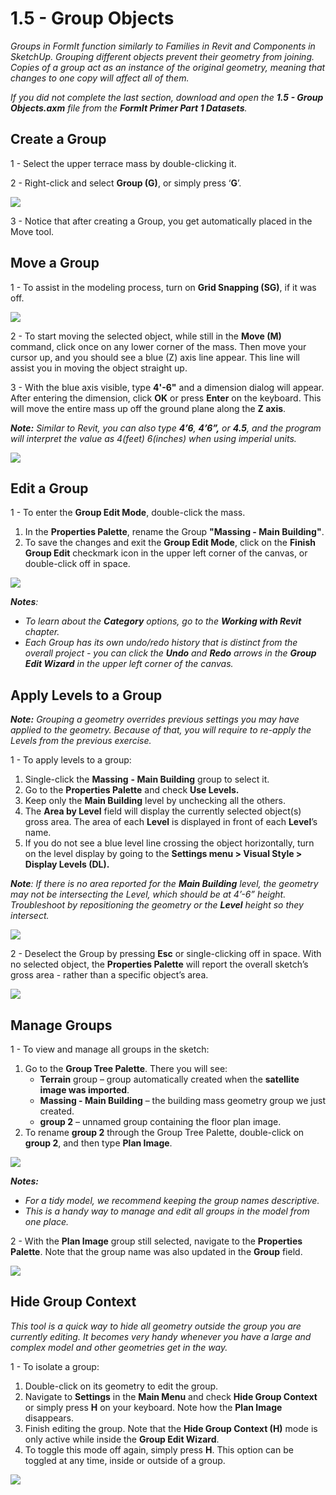 # 1.5 - Group Objects

_Groups in FormIt function similarly to Families in Revit and Components in SketchUp. Grouping different objects prevent their geometry from joining. Copies of a group act as an instance of the original geometry, meaning that changes to one copy will affect all of them._

_If you did not complete the last section, download and open the_ _**1.5 - Group Objects.axm**_ _file from the_ _**FormIt Primer Part 1 Datasets**._

## **Create a Group**

1 - Select the upper terrace mass by double-clicking it.

2 - Right-click and select **Group \(G\)**, or simply press ‘**G**’.

![](../../.gitbook/assets/0%20%281%29.jpeg)

3 - Notice that after creating a Group, you get automatically placed in the Move tool.

## **Move a Group**

1 - To assist in the modeling process, turn on **Grid Snapping \(SG\)**, if it was off.

![](../../.gitbook/assets/1%20%2810%29.png)

2 - To start moving the selected object, while still in the **Move \(M\)** command, click once on any lower corner of the mass. Then move your cursor up, and you should see a blue \(Z\) axis line appear. This line will assist you in moving the object straight up.

3 - With the blue axis visible, type **4'-6"** and a dimension dialog will appear. After entering the dimension, click **OK** or press **Enter** on the keyboard. This will move the entire mass up off the ground plane along the **Z axis**.

_**Note:**_ _Similar to Revit, you can also type_ _**4’6**,_ _**4’6”,**_ _or_ _**4.5**, and the program will interpret the value as 4\(feet\) 6\(inches\) when using imperial units._

![](../../.gitbook/assets/2%20%282%29.png)

## **Edit a Group**

1 - To enter the **Group Edit Mode**, double-click the mass.

1. In the **Properties Palette**, rename the Group **"Massing - Main Building"**.
2. To save the changes and exit the **Group Edit Mode**, click on the **Finish Group Edit** checkmark icon in the upper left corner of the canvas, or double-click off in space.

![](../../.gitbook/assets/3%20%288%29.png)

_**Notes**:_ 

* _To learn about the_ _**Category**_ _options, go to the_ _**Working with Revit**_ _chapter._‌
* _Each Group has its own undo/redo history that is distinct from the overall project - you can click the_ _**Undo**_ _and_ _**Redo**_ _arrows in the_ _**Group Edit Wizard**_ _in the upper left corner of the canvas._

## **Apply Levels to a Group**

_**Note:**_ _Grouping a geometry overrides previous settings you may have applied to the geometry. Because of that, you will require to re-apply the Levels from the previous exercise._

1 - To apply levels to a group:

1. Single-click the **Massing** **- Main Building** group to select it.
2. Go to the **Properties Palette** and check **Use Levels.**
3. Keep only the **Main Building** level by unchecking all the others.
4. The **Area by Level** field will display the currently selected object\(s\) gross area. The area of each **Level** is displayed in front of each **Level**’s name.
5. If you do not see a blue level line crossing the object horizontally, turn on the level display by going to the **Settings menu &gt; Visual Style &gt; Display Levels \(DL\).**

_**Note**: If there is no area reported for the_ _**Main Building**_ _level, the geometry may not be intersecting the Level, which should be at 4’-6” height. Troubleshoot by repositioning the geometry or the_ _**Level**_ _height so they intersect._

![](../../.gitbook/assets/levels-to-groups.png)

2 - Deselect the Group by pressing **Esc** or single-clicking off in space. With no selected object, the **Properties Palette** will report the overall sketch’s gross area - rather than a specific object’s area. 

![](../../.gitbook/assets/5%20%2810%29.png)

## **Manage Groups**

1 - To view and manage all groups in the sketch:

1. Go to the **Group Tree Palette**. There you will see:
   * **Terrain** group – group automatically created when the **satellite image was imported**.
   * **Massing - Main Building** – the building mass geometry group we just created.
   * **group 2** – unnamed group containing the floor plan image.
2. To rename **group 2** through the Group Tree Palette, double-click on **group 2**, and then type **Plan Image**.

![](../../.gitbook/assets/6%20%284%29.png)

_**Notes:**_

* _For a tidy model, we recommend keeping the group names descriptive._
* _This is a handy way to manage and edit all groups in the model from one place._

2 - With the **Plan Image** group still selected, navigate to the **Properties Palette**. Note that the group name was also updated in the **Group** field.

![](../../.gitbook/assets/7.png)

## **Hide Group Context**

_This tool is a quick way to hide all geometry outside the group you are currently editing. It becomes very handy whenever you have a large and complex model and other geometries get in the way._

1 - To isolate a group:

1. Double-click on its geometry to edit the group.
2. Navigate to **Settings** in the **Main Menu** and check **Hide Group Context** or simply press **H** on your keyboard. Note how the **Plan Image** disappears.
3. Finish editing the group. Note that the **Hide Group Context \(H\)** mode is only active while inside the **Group Edit Wizard**.
4. To toggle this mode off again, simply press **H**. This option can be toggled at any time, inside or outside of a group.

![](../../.gitbook/assets/8%20%284%29.png)

